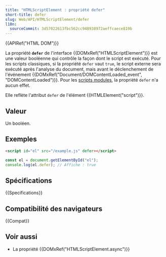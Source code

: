 ```yaml
---
title: "HTMLScriptElement : propriété defer"
short-title: defer
slug: Web/API/HTMLScriptElement/defer
l10n:
  sourceCommit: 3d57022613fbc562cc948938972aeffcaece819b
---
```


{{APIRef("HTML DOM")}}

La propriété **`defer`** de l'interface {{DOMxRef("HTMLScriptElement")}} est une valeur booléenne qui contrôle la façon dont le script est exécuté. Pour les scripts classiques, si la propriété `defer` vaut `true`, le script externe sera exécuté après l'analyse du document, mais avant le déclenchement de l'événement {{DOMxRef("Document/DOMContentLoaded_event", "DOMContentLoaded")}}. Pour les [scripts modules](/fr/docs/Web/JavaScript/Guide/Modules), la propriété `defer` n'a aucun effet.

Elle reflète l'attribut `defer` de l'élément {{HTMLElement("script")}}.

## Valeur

Un booléen.

## Exemples

```html
<script id="el" src="/example.js" defer></script>
```

```js
const el = document.getElementById("el");
console.log(el.defer); // Affiche : true
```

## Spécifications

{{Specifications}}

## Compatibilité des navigateurs

{{Compat}}

## Voir aussi

- La propriété {{DOMxRef("HTMLScriptElement.async")}}
